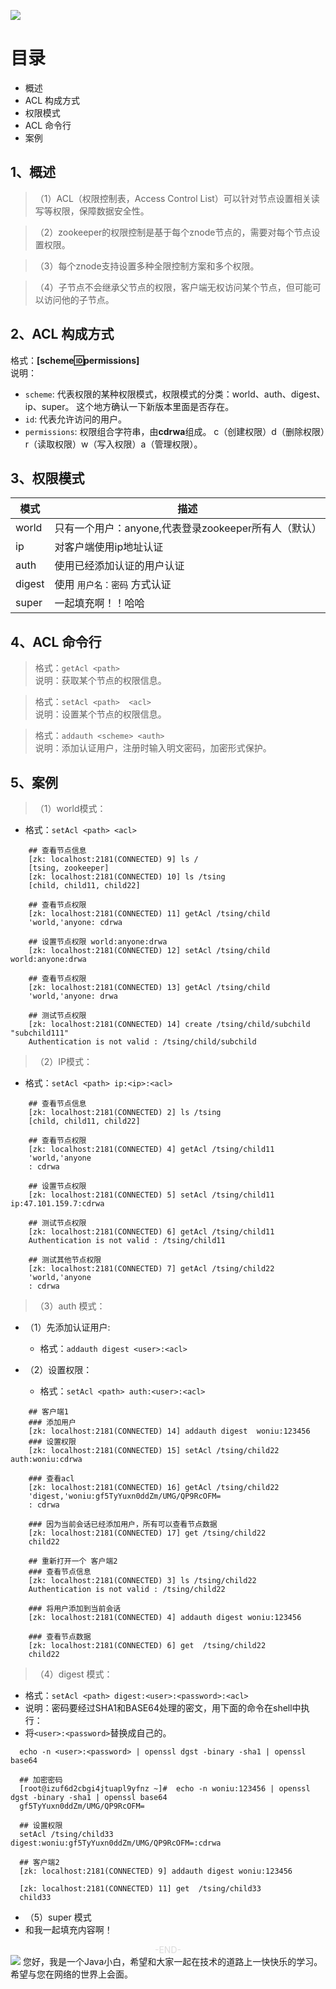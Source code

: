![](https://cdn.jsdelivr.net/gh/tsing-dong/drawing.bed/java/senior/distriuted/zookeeper/basic/java-senior-distriuted-zookeeper-%E5%9F%BA%E7%A1%80%E7%AF%87-ACL.png)

# 目录
- 概述
- ACL 构成方式
- 权限模式
- ACL 命令行
- 案例

## 1、概述    
>（1）ACL（权限控制表，Access Control List）可以针对节点设置相关读写等权限，保障数据安全性。 

>（2）zookeeper的权限控制是基于每个znode节点的，需要对每个节点设置权限。

>（3）每个znode支持设置多种全限控制方案和多个权限。

>（4）子节点不会继承父节点的权限，客户端无权访问某个节点，但可能可以访问他的子节点。

## 2、ACL 构成方式
格式：**[scheme:id:permissions]**  
说明：
- `scheme`: 代表权限的某种权限模式，权限模式的分类：world、auth、digest、ip、super。 这个地方确认一下新版本里面是否存在。
- `id`: 代表允许访问的用户。
- `permissions`: 权限组合字符串，由**cdrwa**组成。 c（创建权限）d（删除权限）r（读取权限）w（写入权限）a（管理权限）。


## 3、权限模式
| 模式    |  描述   |
| --- | --- |
| world    |  只有一个用户：anyone,代表登录zookeeper所有人（默认）   |
| ip    |  对客户端使用ip地址认证   |
| auth   |  使用已经添加认证的用户认证    |
| digest    |  使用 `用户名：密码` 方式认证   |
| super    |  一起填充啊！！哈哈   |

## 4、ACL 命令行
> 格式：`getAcl <path>`  
说明：获取某个节点的权限信息。


> 格式：`setAcl <path>  <acl>`  
说明：设置某个节点的权限信息。

> 格式：`addauth <scheme> <auth>`  
说明：添加认证用户，注册时输入明文密码，加密形式保护。


## 5、案例
> （1）world模式：
- 格式：`setAcl <path> <acl>`
```shell
    ## 查看节点信息
    [zk: localhost:2181(CONNECTED) 9] ls /
    [tsing, zookeeper]
    [zk: localhost:2181(CONNECTED) 10] ls /tsing
    [child, child11, child22]
    
    ## 查看节点权限
    [zk: localhost:2181(CONNECTED) 11] getAcl /tsing/child
    'world,'anyone: cdrwa
    
    ## 设置节点权限 world:anyone:drwa
    [zk: localhost:2181(CONNECTED) 12] setAcl /tsing/child world:anyone:drwa
    
    ## 查看节点权限
    [zk: localhost:2181(CONNECTED) 13] getAcl /tsing/child
    'world,'anyone: drwa
      
    ## 测试节点权限
    [zk: localhost:2181(CONNECTED) 14] create /tsing/child/subchild "subchild111"
    Authentication is not valid : /tsing/child/subchild

```

> （2）IP模式：
- 格式：`setAcl <path> ip:<ip>:<acl>`
```shell
    ## 查看节点信息
    [zk: localhost:2181(CONNECTED) 2] ls /tsing
    [child, child11, child22]
    
    ## 查看节点权限
    [zk: localhost:2181(CONNECTED) 4] getAcl /tsing/child11
    'world,'anyone
    : cdrwa
    
    ## 设置节点权限
    [zk: localhost:2181(CONNECTED) 5] setAcl /tsing/child11 ip:47.101.159.7:cdrwa
    
    ## 测试节点权限
    [zk: localhost:2181(CONNECTED) 6] getAcl /tsing/child11
    Authentication is not valid : /tsing/child11
    
    ## 测试其他节点权限
    [zk: localhost:2181(CONNECTED) 7] getAcl /tsing/child22
    'world,'anyone
    : cdrwa
```

> （3）auth 模式：   
- （1）先添加认证用户:
  - 格式：`addauth digest <user>:<acl>`

- （2）设置权限：
  - 格式：`setAcl <path> auth:<user>:<acl>`  
```shell
    ## 客户端1
    ### 添加用户
    [zk: localhost:2181(CONNECTED) 14] addauth digest  woniu:123456
    ### 设置权限
    [zk: localhost:2181(CONNECTED) 15] setAcl /tsing/child22 auth:woniu:cdrwa
    
    ### 查看acl
    [zk: localhost:2181(CONNECTED) 16] getAcl /tsing/child22
    'digest,'woniu:gf5TyYuxn0ddZm/UMG/QP9RcOFM=
    : cdrwa

    ### 因为当前会话已经添加用户，所有可以查看节点数据
    [zk: localhost:2181(CONNECTED) 17] get /tsing/child22
    child22
    
    ## 重新打开一个 客户端2
    ### 查看节点信息
    [zk: localhost:2181(CONNECTED) 3] ls /tsing/child22
    Authentication is not valid : /tsing/child22

    ### 将用户添加到当前会话
    [zk: localhost:2181(CONNECTED) 4] addauth digest woniu:123456

    ### 查看节点数据
    [zk: localhost:2181(CONNECTED) 6] get  /tsing/child22
    child22
```

> （4）digest 模式：
- 格式：`setAcl <path> digest:<user>:<password>:<acl>`
- 说明：密码要经过SHA1和BASE64处理的密文，用下面的命令在shell中执行：
- 将`<user>:<password>`替换成自己的。
```shell
  echo -n <user>:<password> | openssl dgst -binary -sha1 | openssl base64
```

```shell
  ## 加密密码
  [root@izuf6d2cbgi4jtuapl9yfnz ~]#  echo -n woniu:123456 | openssl dgst -binary -sha1 | openssl base64
  gf5TyYuxn0ddZm/UMG/QP9RcOFM=
  
  ## 设置权限
  setAcl /tsing/child33 digest:woniu:gf5TyYuxn0ddZm/UMG/QP9RcOFM=:cdrwa
  
  ## 客户端2
  [zk: localhost:2181(CONNECTED) 9] addauth digest woniu:123456

  [zk: localhost:2181(CONNECTED) 11] get  /tsing/child33
  child33
```

- （5）super 模式
- 和我一起填充内容啊！

<span style="display:block;text-align:center;color:#DCDCDC;">-END-</span>
![](https://cdn.jsdelivr.net/gh/tsing-dong/drawing.bed/personal/%E5%BE%AE%E4%BF%A1%E5%85%AC%E4%BC%97%E5%8F%B7.png)
您好，我是一个Java小白，希望和大家一起在技术的道路上一快快乐的学习。希望与您在网络的世界上会面。



